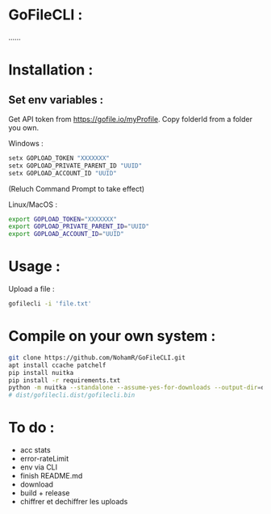 # GoFileCLI :
......

# Installation :

## Set env variables :

Get API token from https://gofile.io/myProfile.
Copy folderId from a folder you own.

Windows :
```bash
setx GOPLOAD_TOKEN "XXXXXXX"
setx GOPLOAD_PRIVATE_PARENT_ID "UUID"
setx GOPLOAD_ACCOUNT_ID "UUID"
```

(Reluch Command Prompt to take effect)

Linux/MacOS :
```bash
export GOPLOAD_TOKEN="XXXXXXX"
export GOPLOAD_PRIVATE_PARENT_ID="UUID"
export GOPLOAD_ACCOUNT_ID="UUID"
```

# Usage :
Upload a file :
```bash
gofilecli -i 'file.txt'
```

# Compile on your own system :
```bash
git clone https://github.com/NohamR/GoFileCLI.git
apt install ccache patchelf
pip install nuitka
pip install -r requirements.txt
python -m nuitka --standalone --assume-yes-for-downloads --output-dir=dist --static-libpython=no gofilecli.py 
# dist/gofilecli.dist/gofilecli.bin
```

# To do :
- acc stats
- error-rateLimit
- env via CLI
- finish README.md
- download
- build + release
- chiffrer et dechiffrer les uploads